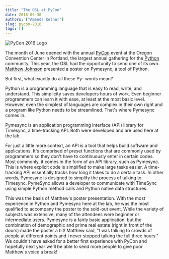 ```yaml
---
title: "The OSL at PyCon"
date: 2016-06-30
authors: ["Amanda Kelner"]
slug: pycon-2016
tags: []
---
```


![PyCon 2016 Logo](/images/PyCon16-logo.png)

The month of June opened with the annual [PyCon](https://us.pycon.org/2016/) event at the Oregon Convention Center in
Portland, the largest annual gathering for the [Python](https://www.python.org) community. This year, the OSL had the
opportunity to send one of its own. [Matthew Johnson](http://blogs.oregonstate.edu/eecsnews/2015/11/10/) presented a
poster on Pymesync, a tool of Python.

But first, what exactly do all these Py- words mean?

Python is a programming language that is easy to read, write, and understand. This simplicity saves developers hours of
work. Even beginner programmers can learn it with ease, at least at the most basic level. However, even the simplest of
languages are complex in their own right and a program like Python needs to be streamlined. That's where Pymesync comes
in.

Pymesync is an application programming interface (API) library for Timesync, a time-tracking API. Both were developed
and are used here at the lab.

For just a little more context, an API is a tool that helps build software and applications. It's comprised of preset
functions that are commonly used by programmers so they don't have to continuously enter in certain codes. Most
commonly, it comes in the form of an API library, such as Pymesync. This is where explicit code is simplified to make
large tasks easier. A time-tracking API essentially tracks how long it takes to do a certain task. In other words,
Pymesync is designed to simplify the process of talking to Timesync. PymeSync allows a developer to communicate with
TimeSync using simple Python method calls and Python native data structures.

This was the basis of Matthew's poster presentation. With the most experience in Python and Pymesync here at the lab, he
was the most qualified to accompany the poster to the sold-out event. While the variety of subjects was extensive, many
of the attendees were beginner or intermediate users. Pymesync is a fairly basic application, but the combination of
demographic and prime real estate (right in front of the doors) made the poster a hit! Matthew said, "I was talking to
crowds of people at different points and I never stopped talking the full three hours." We couldn't have asked for a
better first experience with PyCon and hopefully next year we'll be able to send more people to give poor Matthew's
voice a break!
